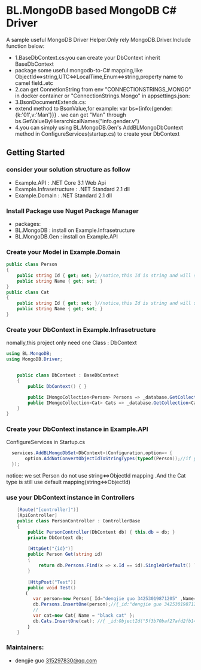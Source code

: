 ﻿BL.MongoDB based MongoDB C# Driver
=================

A sample useful MongoDB Driver Helper.Only rely MongoDB.Driver.Include function below:
* 1.BaseDbContext.cs:you can create your DbContext inherit BaseDbContext
*    package some useful mongodb-to-C# mapping,like ObjectId&lt;=&gt;string,UTC&lt;=&gt;LocalTime,Enum&lt;=&gt;string,property name to camel field..etc
* 2.can get ConnetionString from env "CONNECTIONSTRINGS_MONGO" in docker container or "ConnectionStrings.Mongo" in appsettings.json:
* 3.BsonDocumentExtends.cs:
*    extend method to BsonValue,for example: var bs={info:{gender:{k:'01',v:'Man'}}} . we can get "Man" through bs.GetValueByHierarchicalNames("info.gender.v")
* 4.you can simply using BL.MongoDB.Gen's AddBLMongoDbContext method in ConfigureServices(startup.cs) to create your DbContext


Getting Started
---------------
### consider your solution structure as follow

* Example.API : .NET Core 3.1 Web Api
* Example.Infrasetructure  : .NET Standard 2.1 dll
* Example.Domain : .NET Standard 2.1 dll

### Install Package use Nuget Package Manager

* packages:
*   BL.MongoDB  : install on Example.Infrasetructure
*  BL.MongoDB.Gen  : install on Example.API

### Create your Model in Example.Domain

```C#
public class Person
{
    public string Id { get; set; }//notice,this Id is string and will store to db use string type
    public string Name { get; set; }
}
public class Cat
{
    public string Id { get; set; }//notice,this Id is string and will store to db use ObjectId type
    public string Name { get; set; }
}
```

### Create your DbContext in Example.Infrasetructure

nomally,this project only need one Class : DbContext

```C#
using BL.MongoDB;
using MongoDB.Driver;
```

```C#

    public class DbContext : BaseDbContext
    {
        public DbContext() { }

        public IMongoCollection<Person> Persons => _database.GetCollection<Person>("persons");
        public IMongoCollection<Cat> Cats => _database.GetCollection<Cat>("cats");
    }
}
```

### Create your DbContext instance in Example.API

ConfigureServices in Startup.cs

```C#
  services.AddBLMongoDbSet<DbContext>(Configuration,option=> {
       option.AddNotConvertObjectIdToStringTypes(typeof(Person));//if you want use your own value as mongodb _id,you can add that class type at here.
  });
```
notice: we set Person do not use string<=>ObjectId mapping .And the Cat type is still use default mapping(string<=>ObjectId)

### use your DbContext instance in Controllers

```C#
    [Route("[controller]")]
    [ApiController]
    public class PersonController : ControllerBase
    {
        public PersonController(DbContext db) { this.db = db; }
        private DbContext db;
        
        [HttpGet("{id}")]
        public Person Get(string id)
        {
            return db.Persons.Find(x => x.Id == id).SingleOrDefault() ?? throw new Exception("no data find");
        }
        
        [HttpPost("Test")]
        public void Test()
       ｛
          var person=new Person{ Id="dengjie guo 34253019871205" ,Name="dengjie guo" };
          db.Persons.InsertOne(person);//{_id:"dengjie guo 34253019871205",name:"dengjie guo"} in db
          //
          var cat=new Cat{ Name = "black cat" };
          db.Cats.InsertOne(cat); //{ _id:ObjectId("5f3b70baf27afd2fb146cb0d"),name:"black cat"} in db
        ｝
    }
```

### Maintainers:
* dengjie guo               315297830@qq.com

